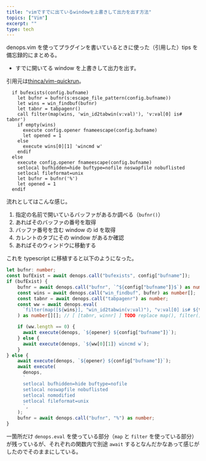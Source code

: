 ```yaml
---
title: "vimですでに出ているwindowを上書きして出力を出す方法"
topics: ["Vim"]
excerpt: ""
type: tech
---
```


denops.vim を使ってプラグインを書いているときに使った（引用した）tips を備忘録的にまとめる。

- すでに開いてる window を上書きして出力を出す。

引用元は[thinca/vim-quickrun](https://github.com/thinca/vim-quickrun/blob/master/autoload/quickrun/outputter/buffer.vim#L114)。

```vim
  if bufexists(config.bufname)
    let bufnr = bufnr(s:escape_file_pattern(config.bufname))
    let wins = win_findbuf(bufnr)
    let tabnr = tabpagenr()
    call filter(map(wins, 'win_id2tabwin(v:val)'), 'v:val[0] is# tabnr')
    if empty(wins)
      execute config.opener fnameescape(config.bufname)
      let opened = 1
    else
      execute wins[0][1] 'wincmd w'
    endif
  else
    execute config.opener fnameescape(config.bufname)
    setlocal bufhidden=hide buftype=nofile noswapfile nobuflisted
    setlocal fileformat=unix
    let bufnr = bufnr('%')
    let opened = 1
  endif
```

流れとしてはこんな感じ。

1. 指定の名前で開いているバッファがあるか調べる（`bufnr()`）
2. あればそのバッファの番号を取得
3. バッファ番号を含む window の id を取得
4. カレントのタブにその window があるか確認
5. あればそのウィンドウに移動する

これを typescript に移植すると以下のようになった。

```typescript
let bufnr: number;
const bufExist = await denops.call("bufexists", config["bufname"]);
if (bufExist) {
    bufnr = await denops.call("bufnr", `^${config["bufname"]}$`) as number;
    const wins = await denops.call("win_findbuf", bufnr) as number[];
    const tabnr = await denops.call("tabpagenr") as number;
    const ww = await denops.eval(
      `filter(map([${wins}], "win_id2tabwin(v:val)"), "v:val[0] is# ${tabnr}")`,
    ) as number[][]; // [ [tabnr, winnr] ] TODO replace map(), filter() in typescrit

    if (ww.length == 0) {
      await execute(denops, `${opener} ${config["bufname"]}`);
    } else {
      await execute(denops, `${ww[0][1]} wincmd w`);
    }
} else {
    await execute(denops, `${opener} ${config["bufname"]}`);
    await execute(
      denops,
      `
      setlocal bufhidden=hide buftype=nofile
      setlocal noswapfile nobuflisted
      setlocal nomodified
      setlocal fileformat=unix
      `,
    );
    bufnr = await denops.call("bufnr", "%") as number;
}
```

一箇所だけ `denops.eval` を使っている部分（`map` と `filter` を使っている部分）が残っているが、それぞれの関数内で別途 `await` するとなんだかなあって感じがしたのでそのままにしている。


